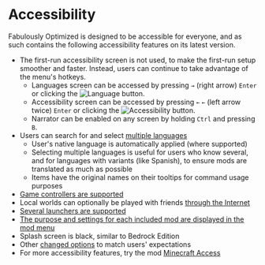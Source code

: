 # Accessibility

Fabulously Optimized is designed to be accessible for everyone, and as such contains the following accessibility features on its latest version.

* The first-run accessibility screen is not used, to make the first-run setup smoother and faster. Instead, users can continue to take advantage of the menu's hotkeys.
  * Languages screen can be accessed by pressing `→` (right arrow) `Enter` or clicking the ![Language](https://minecraft.wiki/images/LanguageButton.png) button. 
  * Accessibility screen can be accessed by pressing `←` `←` (left arrow twice) `Enter` or clicking the ![Accessibility](https://minecraft.wiki/images/AccessibilityButton.png) button.
  * Narrator can be enabled on any screen by holding `Ctrl` and pressing `B`.
* Users can search for and select [multiple languages](language-support.md)
  * User's native language is automatically applied (where supported)
  * Selecting multiple languages is useful for users who know several, and for languages with variants (like Spanish), to ensure mods are translated as much as possible
  * Items have the original names on their tooltips for command usage purposes
* [Game controllers are supported](disclaimers.md)
* Local worlds can optionally be played with friends [through the Internet](disclaimers.md#added-features)
* [Several launchers are supported](install-instructions.md)
* [The purpose and settings for each included mod are displayed in the mod menu](changed-options.md#resource-packs)
* Splash screen is black, similar to Bedrock Edition
* Other [changed options](changed-options.md) to match users' expectations
* For more accessibility features, try the mod [Minecraft Access](https://modrinth.com/mod/minecraft-access/)
